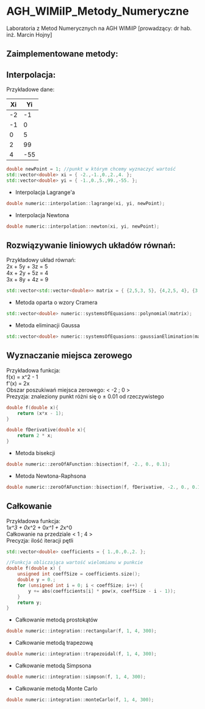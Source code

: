 # AGH_WIMiIP_Metody_Numeryczne
Laboratoria z Metod Numerycznych na AGH WIMiIP [prowadzący: dr hab. inż. Marcin Hojny]

## Zaimplementowane metody:


## Interpolacja:
Przykładowe dane:

|  Xi |  Yi |
| --- | --- |
| -2  | -1  |
| -1  |  0  |
|  0  |  5  |
|  2  |  99 |
|  4  | -55 |

```cpp
double newPoint = 1; //punkt w którym chcemy wyznaczyć wartość
std::vector<double> xi = { -2.,-1.,0.,2.,4. };
std::vector<double> yi = { -1.,0.,5.,99.,-55. };

```
* Interpolacja Lagrange'a 
```cpp
double numeric::interpolation::lagrange(xi, yi, newPoint);
```
* Interpolacja Newtona
```cpp
double numeric::interpolation::newton(xi, yi, newPoint);
```

## Rozwiązywanie liniowych układów równań:
Przykładowy układ równań:\
2x + 5y + 3z = 5\
4x + 2y + 5z = 4\
3x + 8y + 4z = 9
```cpp
std::vector<std::vector<double>> matrix = { {2,5,3,	5}, {4,2,5,	4}, {3,8,4,	9} };	
```

* Metoda oparta o wzory Cramera
```cpp
std::vector<double> numeric::systemsOfEquasions::polynomial(matrix);
```
* Metoda eliminacji Gaussa
```cpp
std::vector<double> numeric::systemsOfEquasions::gaussianElimination(matrix);
```


## Wyznaczanie miejsca zerowego
Przykładowa funkcja:\
f(x) = x^2 - 1\
f'(x) = 2x\
Obszar poszukiwań miejsca zerowego: < -2 ; 0 >\
Prezyzja: znaleziony punkt różni się o ± 0.01 od rzeczywistego

```cpp
double f(double x){
	return (x*x - 1);
}

double fDerivative(double x){
	return 2 * x;
}
```
* Metoda bisekcji
```cpp
double numeric::zeroOfAFunction::bisection(f, -2., 0., 0.1);
```
* Metoda Newtona-Raphsona
```cpp
double numeric::zeroOfAFunction::bisection(f, fDerivative, -2., 0., 0.1);
```

## Całkowanie
Przykładowa funkcja:\
1*x^3 + 0*x^2 + 0*x^1 + 2*x^0\
Całkowanie na przedziale < 1 ; 4 >\
Precyzja: ilość iteracji pętli


```cpp
std::vector<double> coefficients = { 1.,0.,0.,2. };

//Funkcja obliczająca wartość wielomianu w punkcie
double f(double x) {
	unsigned int coeffSize = coefficients.size();
	double y = 0.;
	for (unsigned int i = 0; i < coeffSize; i++) {
		y += abs(coefficients[i] * pow(x, coeffSize - i - 1));
	}
	return y;
}

```
* Całkowanie metodą prostokątów
```cpp
double numeric::integration::rectangular(f, 1, 4, 300);
```
* Całkowanie metodą trapezową
```cpp
double numeric::integration::trapezoidal(f, 1, 4, 300);
```
* Całkowanie metodą Simpsona
```cpp
double numeric::integration::simpson(f, 1, 4, 300);
```
* Całkowanie metodą Monte Carlo
```cpp
double numeric::integration::monteCarlo(f, 1, 4, 300);
```
